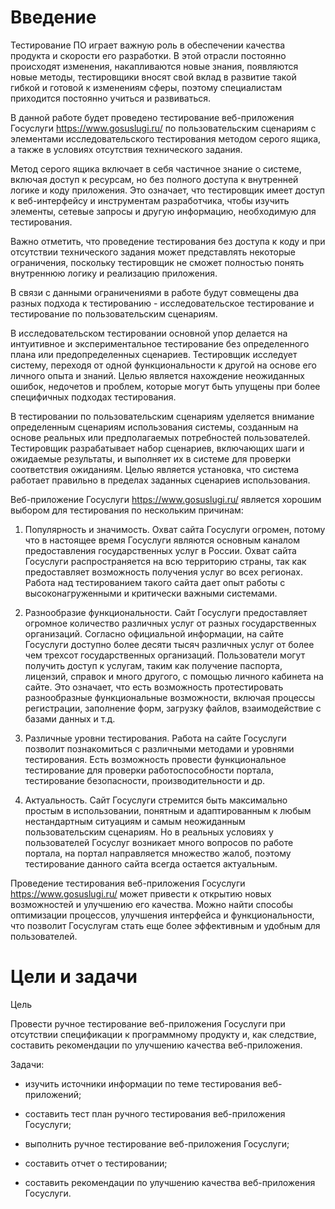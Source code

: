 # Введение 

 Тестирование ПО играет важную роль в обеспечении качества продукта и скорости его разработки. В этой отрасли постоянно происходят изменения, накапливаются новые знания, появляются новые методы, тестировщики вносят свой вклад в развитие такой гибкой и готовой к изменениям сферы, поэтому специалистам приходится постоянно учиться и развиваться.

В данной работе будет проведено тестирование веб-приложения Госуслуги https://www.gosuslugi.ru/ по пользовательским сценариям с элементами исследовательского тестирования методом серого ящика, а также в условиях отсутствия технического задания. 

Метод серого ящика включает в себя частичное знание о системе, включая доступ к ресурсам, но без полного доступа к внутренней логике и коду приложения. Это означает, что тестировщик имеет доступ к веб-интерфейсу и инструментам разработчика, чтобы изучить элементы, сетевые запросы и другую информацию, необходимую для тестирования.

Важно отметить, что проведение тестирования без доступа к коду и при отсутствии технического задания может представлять некоторые ограничения, поскольку тестировщик не сможет полностью понять внутреннюю логику и реализацию приложения.

В связи с данными ограничениями в работе будут совмещены два разных подхода к тестированию - исследовательское тестирование и тестирование по пользовательским сценариям.

В исследовательском тестировании основной упор делается на интуитивное и экспериментальное тестирование без определенного плана или предопределенных сценариев. Тестировщик исследует систему, переходя от одной функциональности к другой на основе его личного опыта и знаний. Целью является нахождение неожиданных ошибок, недочетов и проблем, которые могут быть упущены при более специфичных подходах тестирования.


В  тестировании по пользовательским сценариям уделяется внимание определенным сценариям использования системы, созданным на основе реальных или предполагаемых потребностей пользователей. Тестировщик разрабатывает набор сценариев, включающих шаги и ожидаемые результаты, и выполняет их в системе для проверки соответствия ожиданиям. Целью является установка, что система работает правильно в пределах заданных сценариев использования.

Веб-приложение Госуслуги https://www.gosuslugi.ru/ является хорошим выбором для тестирования по нескольким причинам:

1. Популярность и значимость. Охват сайта Госуслуги огромен, потому что в настоящее время Госуслуги являются основным каналом предоставления государственных услуг в России. Охват сайта Госуслуги распространяется на всю территорию страны, так как предоставляет возможность получения услуг во всех регионах. Работа над тестированием такого сайта дает опыт работы с высоконагруженными и критически важными системами.

2. Разнообразие функциональности. Сайт Госуслуги предоставляет огромное количество различных услуг от разных государственных организаций. Согласно официальной информации, на сайте Госуслуги доступно более десяти тысяч различных услуг от более чем трехсот государственных организаций. Пользователи могут получить доступ к услугам, таким как получение паспорта, лицензий, справок и много другого, с помощью личного кабинета на сайте. Это означает, что есть возможность протестировать разнообразные функциональные возможности, включая процессы регистрации, заполнение форм, загрузку файлов, взаимодействие с базами данных и т.д.

3. Различные уровни тестирования. Работа на сайте Госуслуги позволит  познакомиться с различными методами и уровнями тестирования. Есть возможность провести функциональное тестирование для проверки работоспособности портала, тестирование безопасности, производительности и др.

4. Актуальность. Сайт Госуслуги стремится быть максимально простым в использовании, понятным и адаптированным к любым нестандартным ситуациям и самым неожиданным пользовательским сценариям. Но в реальных условиях у пользователей Госуслуг возникает много вопросов по работе портала, на портал направляется множество жалоб, поэтому тестирование данного сайта всегда остается актуальным. 

Проведение тестирования веб-приложения Госуслуги https://www.gosuslugi.ru/ может привести к открытию новых возможностей и улучшению его качества. Можно найти способы оптимизации процессов, улучшения интерфейса и функциональности, что позволит Госуслугам стать еще более эффективным и удобным для пользователей.

# Цели и задачи

Цель 

Провести ручное тестирование веб-приложения Госуслуги при отсутствии спецификации к программному продукту и, как следствие, составить рекомендации по улучшению качества веб-приложения. 

Задачи:

* изучить источники информации по теме тестирования веб-приложений;

* составить тест план ручного тестирования веб-приложения Госуслуги;

* выполнить ручное тестирование веб-приложения Госуслуги;

* составить отчет о тестировании;

* составить рекомендации по улучшению качества веб-приложения Госуслуги.

